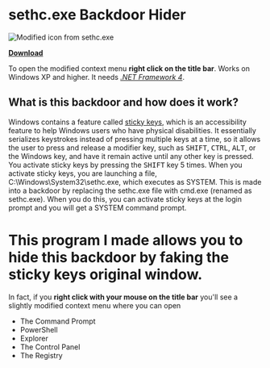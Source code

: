 # sethc.exe Backdoor Hider

![Modified icon from sethc.exe](https://raw.githubusercontent.com/PGgamer2/sethc-backdoor-hider/master/icon.ico)

**[Download](https://github.com/PGgamer2/sethc-backdoor-hider/releases/)**

To open the modified context menu **right click on the title bar**.
Works on Windows XP and higher. It needs [*.NET Framework 4*](https://www.microsoft.com/download/details.aspx?id=17718).

## What is this backdoor and how does it work?
Windows contains a feature called [sticky keys](https://en.wikipedia.org/wiki/Sticky_keys), which is an accessibility feature to help Windows users who have physical disabilities.
It essentially serializes keystrokes instead of pressing multiple keys at a time, so it allows the user to press and release a modifier key, such as <kbd>SHIFT</kbd>, <kbd>CTRL</kbd>, <kbd>ALT</kbd>, or the Windows key, and have it remain active until any other key is pressed.
You activate sticky keys by pressing the <kbd>SHIFT</kbd> key 5 times. When you activate sticky keys, you are launching a file, C:\Windows\System32\sethc.exe, which executes as SYSTEM.
This is made into a backdoor by replacing the sethc.exe file with cmd.exe (renamed as sethc.exe). When you do this, you can activate sticky keys at the login prompt and you will get a SYSTEM command prompt.

# This program I made allows you to hide this backdoor by faking the sticky keys original window.
In fact, if you **right click with your mouse on the title bar** you'll see a slightly modified context menu where you can open
* The Command Prompt
* PowerShell
* Explorer
* The Control Panel
* The Registry
